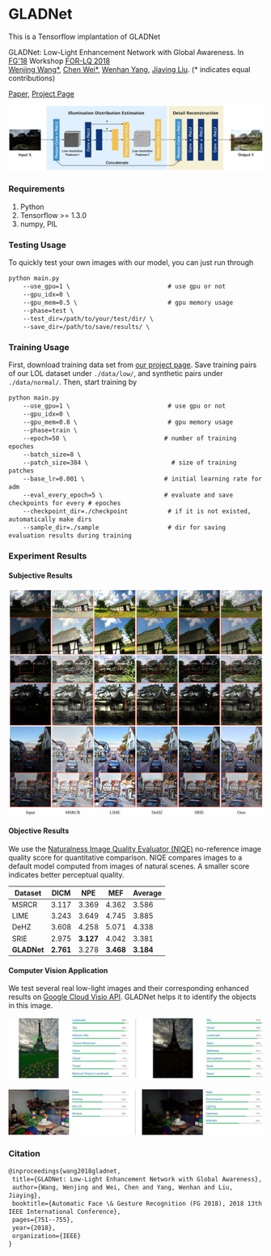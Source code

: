 # GLADNet

This is a Tensorflow implantation of GLADNet

GLADNet: Low-Light Enhancement Network with Global Awareness. In [FG'18](https://fg2018.cse.sc.edu/index.html) Workshop [FOR-LQ 2018](http://staff.ustc.edu.cn/~dongeliu/forlq2018/index.html) <br>
[Wenjing Wang*](https://daooshee.github.io/website/), [Chen Wei*](https://weichen582.github.io/), [Wenhan Yang](https://flyywh.github.io/), [Jiaying Liu](http://www.icst.pku.edu.cn/struct/people/liujiaying.html). (* indicates equal contributions)<br>

[Paper](http://www.icst.pku.edu.cn/F/course/icb/Pub%20Files/2018/wwj_fg2018.pdf), [Project Page](https://daooshee.github.io/fgworkshop18Gladnet/)

![Teaser Image](https://github.com/daooshee/fgworkshop18Gladnet/blob/master/images/fg-1478.jpg)

### Requirements ###
1. Python
2. Tensorflow >= 1.3.0
3. numpy, PIL

### Testing  Usage ###
To quickly test your own images with our model, you can just run through
```shell
python main.py 
    --use_gpu=1 \                           # use gpu or not
    --gpu_idx=0 \
    --gpu_mem=0.5 \                         # gpu memory usage
    --phase=test \
    --test_dir=/path/to/your/test/dir/ \
    --save_dir=/path/to/save/results/ \
```
### Training Usage ###
First, download training data set from [our project page](https://daooshee.github.io/fgworkshop18Gladnet/). Save training pairs of our LOL dataset under `./data/low/`, and synthetic pairs under `./data/normal/`.
Then, start training by 
```shell
python main.py
    --use_gpu=1 \                           # use gpu or not
    --gpu_idx=0 \
    --gpu_mem=0.8 \                         # gpu memory usage
    --phase=train \
    --epoch=50 \                           # number of training epoches
    --batch_size=8 \
    --patch_size=384 \                       # size of training patches
    --base_lr=0.001 \                      # initial learning rate for adm
    --eval_every_epoch=5 \                 # evaluate and save checkpoints for every # epoches
    --checkpoint_dir=./checkpoint           # if it is not existed, automatically make dirs
    --sample_dir=./sample                   # dir for saving evaluation results during training
 ```
 
 ### Experiment Results ###
 #### Subjective Results ####
 ![Subjective Result](https://github.com/daooshee/fgworkshop18Gladnet/blob/master/images/result-1532-2.jpg)
 #### Objective Results ####
We use the [Naturalness Image Quality Evaluator (NIQE)](https://ieeexplore.ieee.org/document/6353522) no-reference image quality score for quantitative comparison. NIQE compares images to a default model computed from images of natural scenes. A smaller score indicates better perceptual quality.
 
| Dataset | DICM | NPE | MEF | Average |
| ------ | ------ | ------ | ------ | ------ |
| MSRCR | 3.117 | 3.369 | 4.362 | 3.586 |
| LIME | 3.243 | 3.649 | 4.745 | 3.885 |
| DeHZ | 3.608 | 4.258 | 5.071 | 4.338 | 
| SRIE | 2.975 | <b>3.127</b> | 4.042 | 3.381 |
| <b>GLADNet</b> | <b>2.761</b> | 3.278 | <b>3.468</b> | <b>3.184</b> |
 #### Computer Vision Application ####
 We test several real low-light images and their corresponding enhanced results on [Google Cloud Visio API](https://cloud.google.com/vision/). GLADNet helps it to identify the objects in this image.
  <br>
  <br>
  ![APP1](https://raw.githubusercontent.com/daooshee/fgworkshop18Gladnet/master/images/app1-1546-2.jpg)
  <br>
  <br>
  ![APP2](https://raw.githubusercontent.com/daooshee/fgworkshop18Gladnet/master/images/app2-1482.jpg)

 ### Citation ###
 ```
@inproceedings{wang2018gladnet,
  title={GLADNet: Low-Light Enhancement Network with Global Awareness},
  author={Wang, Wenjing and Wei, Chen and Yang, Wenhan and Liu, Jiaying},
  booktitle={Automatic Face \& Gesture Recognition (FG 2018), 2018 13th IEEE International Conference},
  pages={751--755},
  year={2018},
  organization={IEEE}
}
```
 
